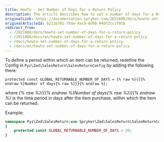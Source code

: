 ```yaml
---
title: HowTo - Set Number of Days for a Return Policy
description: The article describes how to set a number of days for a Return Policy
originalLink: https://documentation.spryker.com/2021080/docs/howto-set-number-of-days-for-a-return-policy
originalArticleId: 6211b701-75ae-4ac9-8d98-94972cc1f91b
redirect_from:
  - /2021080/docs/howto-set-number-of-days-for-a-return-policy
  - /2021080/docs/en/howto-set-number-of-days-for-a-return-policy
  - /docs/howto-set-number-of-days-for-a-return-policy
  - /docs/en/howto-set-number-of-days-for-a-return-policy
---
```


To define a period within which an item can be returned, redefine the Config in `Pyz\Zed\SalesReturn\SalesReturnConfig` by adding the following there:

`protected const GLOBAL_RETURNABLE_NUMBER_OF_DAYS = {% raw %}{{{% endraw %}Number of days{% raw %}}}{% endraw %};`

where *{% raw %}{{{% endraw %}Number of days{% raw %}}}{% endraw %}* is the time period in days after the item purchase, within which the item can be returned.

Example:
```php
namespace Pyz\Zed\SalesReturn;use Spryker\Zed\SalesReturn\SalesReturnConfig as SprykerSalesReturnConfig;class SalesReturnConfig extends SprykerSalesReturnConfig
{
    protected const GLOBAL_RETURNABLE_NUMBER_OF_DAYS = 30;
}
```


